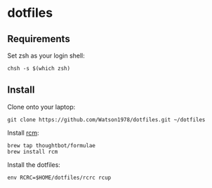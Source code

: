 # dotfiles

## Requirements

Set zsh as your login shell:

    chsh -s $(which zsh)

Install
-------

Clone onto your laptop:

    git clone https://github.com/Watson1978/dotfiles.git ~/dotfiles

Install [rcm](https://github.com/thoughtbot/rcm):

    brew tap thoughtbot/formulae
    brew install rcm

Install the dotfiles:

    env RCRC=$HOME/dotfiles/rcrc rcup


